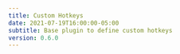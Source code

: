 ```yaml
---
title: Custom Hotkeys
date: 2021-07-19T16:00:00-05:00
subtitle: Base plugin to define custom hotkeys
version: 0.6.0
---
```

